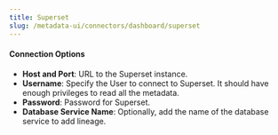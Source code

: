 ```yaml
---
title: Superset
slug: /metadata-ui/connectors/dashboard/superset
---
```


<ConnectorIntro service="dashboard" connector="Superset"/>

<Requirements />

<MetadataIngestionService connector="Superset"/>

<h4>Connection Options</h4>

- **Host and Port**: URL to the Superset instance.
- **Username**: Specify the User to connect to Superset. It should have enough privileges to read all the metadata.
- **Password**: Password for Superset.
- **Database Service Name**: Optionally, add the name of the database service to add lineage.

<IngestionScheduleAndDeploy />

<ConnectorOutro connector="Superset" />
